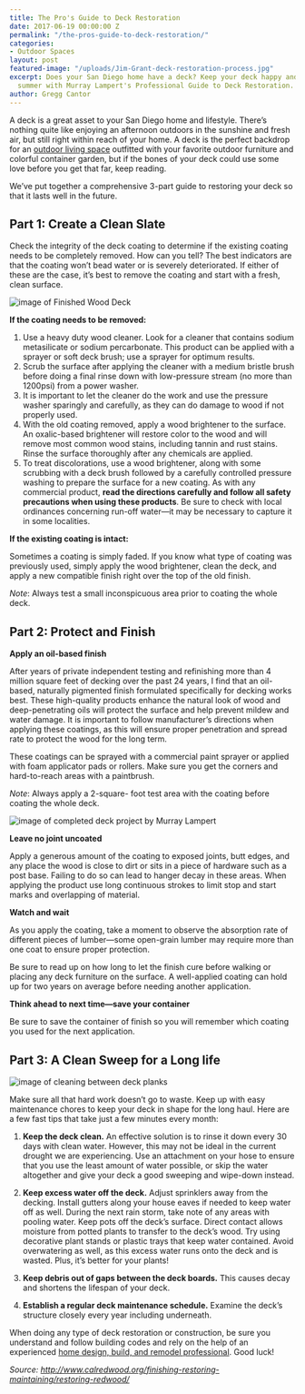 ```yaml
---
title: The Pro's Guide to Deck Restoration
date: 2017-06-19 00:00:00 Z
permalink: "/the-pros-guide-to-deck-restoration/"
categories:
- Outdoor Spaces
layout: post
featured-image: "/uploads/Jim-Grant-deck-restoration-process.jpg"
excerpt: Does your San Diego home have a deck? Keep your deck happy and health this
  summer with Murray Lampert's Professional Guide to Deck Restoration.
author: Gregg Cantor
---
```


A deck is a great asset to your San Diego home and lifestyle. There’s nothing quite like enjoying an afternoon outdoors in the sunshine and fresh air, but still right within reach of your home. A deck is the perfect backdrop for an [outdoor living space](/san-diego-outdoor-living-space-design) outfitted with your favorite outdoor furniture and colorful container garden, but if the bones of your deck could use some love before you get that far, keep reading.

We’ve put together a comprehensive 3-part guide to restoring your deck so that it lasts well in the future.

## Part 1: Create a Clean Slate

Check the integrity of the deck coating to determine if the existing coating needs to be completely removed. How can you tell? The best indicators are that the coating won’t bead water or is severely deteriorated. If either of these are the case, it’s best to remove the coating and start with a fresh, clean surface.

![image of Finished Wood Deck](/uploads/finished-wood-deck.jpg "Start Fresh by Removing Old Wood Deck Coatings")

**If the coating needs to be removed:**

1. Use a heavy duty wood cleaner. Look for a cleaner that contains sodium metasilicate or sodium percarbonate. This product can be applied with a sprayer or soft deck brush; use a sprayer for optimum results.
  1. Scrub the surface after applying the cleaner with a medium bristle brush before doing a final rinse down with low-pressure stream (no more than 1200psi) from a power washer.
  2. It is important to let the cleaner do the work and use the pressure washer sparingly and carefully, as they can do damage to wood if not properly used.
2. With the old coating removed, apply a wood brightener to the surface. An oxalic-based brightener will restore color to the wood and will remove most common wood stains, including tannin and rust stains. Rinse the surface thoroughly after any chemicals are applied.
  1. To treat discolorations, use a wood brightener, along with some scrubbing with a deck brush followed by a carefully controlled pressure washing to prepare the surface for a new coating. As with any commercial product, **read the directions carefully and follow all safety precautions when using these products**. Be sure to check with local ordinances concerning run-off water—it may be necessary to capture it in some localities.

**If the existing coating is intact:**

Sometimes a coating is simply faded. If you know what type of coating was previously used, simply apply the wood brightener, clean the deck, and apply a new compatible finish right over the top of the old finish.

_Note_: Always test a small inconspicuous area prior to coating the whole deck.

## Part 2: Protect and Finish

**Apply an oil-based finish**

After years of private independent testing and refinishing more than 4 million square feet of decking over the past 24 years, I find that an oil-based, naturally pigmented finish formulated specifically for decking works best. These high-quality products enhance the natural look of wood and deep-penetrating oils will protect the surface and help prevent mildew and water damage. It is important to follow manufacturer’s directions when applying these coatings, as this will ensure proper penetration and spread rate to protect the wood for the long term.

These coatings can be sprayed with a commercial paint sprayer or applied with foam applicator pads or rollers. Make sure you get the corners and hard-to-reach areas with a paintbrush.

_Note_: Always apply a 2-square- foot test area with the coating before coating the whole deck.

![image of completed deck project by Murray Lampert](/uploads/2013/09/outdoor.jpg "Protecting Your Deck Can Make All the Difference")

**Leave no joint uncoated**

Apply a generous amount of the coating to exposed joints, butt edges, and any place the wood is close to dirt or sits in a piece of hardware such as a post base. Failing to do so can lead to hanger decay in these areas. When applying the product use long continuous strokes to limit stop and start marks and overlapping of material.

**Watch and wait**

As you apply the coating, take a moment to observe the absorption rate of different pieces of lumber—some open-grain lumber may require more than one coat to ensure proper protection.

Be sure to read up on how long to let the finish cure before walking or placing any deck furniture on the surface. A well-applied coating can hold up for two years on average before needing another application.

**Think ahead to next time—save your container**

Be sure to save the container of finish so you will remember which coating you used for the next application.

## Part 3: A Clean Sweep for a Long life

![image of cleaning between deck planks](/uploads/Jim-Grant-deck-cleaning.jpg "Give Your Deck a Deep Cleaning")

Make sure all that hard work doesn’t go to waste. Keep up with easy maintenance chores to keep your deck in shape for the long haul. Here are a few fast tips that take just a few minutes every month:

1. **Keep the deck clean.** An effective solution is to rinse it down every 30 days with clean water. However, this may not be ideal in the current drought we are experiencing. Use an attachment on your hose to ensure that you use the least amount of water possible, or skip the water altogether and give your deck a good sweeping and wipe-down instead.

2. **Keep excess water off the deck.** Adjust sprinklers away from the decking. Install gutters along your house eaves if needed to keep water off as well. During the next rain storm, take note of any areas with pooling water.
Keep pots off the deck’s surface. Direct contact allows moisture from potted plants to transfer to the deck’s wood. Try using decorative plant stands or plastic trays that keep water contained. Avoid overwatering as well, as this excess water runs onto the deck and is wasted. Plus, it’s better for your plants!

3. **Keep debris out of gaps between the deck boards.** This causes decay and shortens the lifespan of your deck.

4. **Establish a regular deck maintenance schedule.** Examine the deck’s structure closely every year including underneath.

When doing any type of deck restoration or construction, be sure you understand and follow building codes and rely on the help of an experienced [home design, build, and remodel professional](/). Good luck!

_Source: http://www.calredwood.org/finishing-restoring-maintaining/restoring-redwood/_
